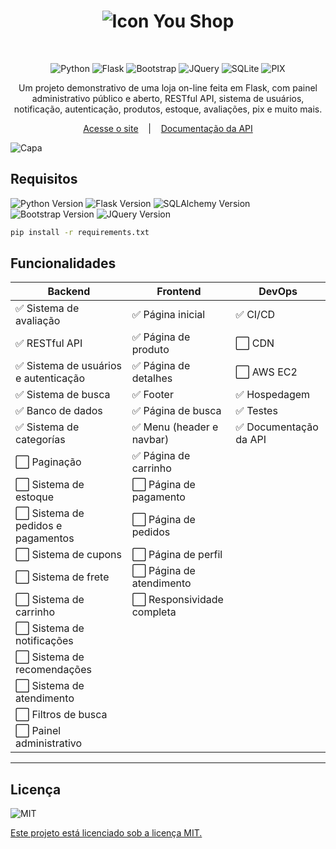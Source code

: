 <div align="center">

# ![Icon](https://www.micaelmuniz.com/static/assets/images/favicon.png) You Shop
<br>

![Python](https://img.shields.io/badge/Python-3776AB?logo=python&logoColor=white)
![Flask](https://img.shields.io/badge/Flask-000000?logo=flask&logoColor=white)
![Bootstrap](https://img.shields.io/badge/Bootstrap-563D7C?logo=bootstrap&logoColor=white)
![JQuery](https://img.shields.io/badge/JQuery-0769AD?logo=jquery&logoColor=white)
![SQLite](https://img.shields.io/badge/SQLite-07405E?logo=sqlite&logoColor=white)
![PIX](https://img.shields.io/badge/PIX-32bcbc?logo=pix&logoColor=white)

Um projeto demonstrativo de uma loja on-line feita em Flask, com painel administrativo público e aberto, RESTful API, sistema de usuários, notificação, autenticação, produtos, estoque, avaliações, pix e muito mais. 



[Acesse o site](https://www.micaelmuniz.com/shop)&nbsp;&nbsp;&nbsp;&nbsp;|&nbsp;&nbsp;&nbsp;&nbsp;[Documentação da API](https://www.micaelmuniz.com/shop/api/docs)

</div>

![Capa](https://micaelmuniz.com/assets/images/youshopcapa.png)
    

## Requisitos
![Python Version](https://img.shields.io/badge/python-3.11-yellow) ![Flask Version](https://img.shields.io/badge/flask-2.3.2-blue) ![SQLAlchemy Version](https://img.shields.io/badge/sqlalchemy-2.0.19-blue) ![Bootstrap Version](https://img.shields.io/badge/bootstrap-5.3.1-blue) ![JQuery Version](https://img.shields.io/badge/jquery-3.4.1-blue) 
```bash 
pip install -r requirements.txt
```


## Funcionalidades

| Backend                              | Frontend                  | DevOps                |
|--------------------------------------|---------------------------|-----------------------|
| ✅ Sistema de avaliação               | ✅ Página inicial          | ✅ CI/CD               |
| ✅ RESTful API                        | ✅ Página de produto       | ⬜ CDN                 |
| ✅ Sistema de usuários e autenticação | ✅ Página de detalhes      | ⬜ AWS EC2             |
| ✅ Sistema de busca                   | ✅ Footer                  | ✅ Hospedagem          |
| ✅ Banco de dados                     | ✅ Página de busca         | ✅ Testes              |
| ✅ Sistema de categorías              | ✅ Menu (header e navbar)  | ✅ Documentação da API |
| ⬜ Paginação                          | ✅ Página de carrinho      |                       |
| ⬜ Sistema de estoque                 | ⬜ Página de pagamento     |                       |
| ⬜ Sistema de pedidos e pagamentos    | ⬜ Página de pedidos       |                       |
| ⬜ Sistema de cupons                  | ⬜ Página de perfil        |                       |
| ⬜ Sistema de frete                   | ⬜ Página de atendimento   |                       |
| ⬜ Sistema de carrinho                | ⬜ Responsividade completa |                       |
| ⬜ Sistema de notificações            |                           |                       |
| ⬜ Sistema de recomendações           |                           |                       |
| ⬜ Sistema de atendimento             |                           |                       |
| ⬜ Filtros de busca                   |                           |                       |
| ⬜ Painel administrativo              |                           |                       |

<hr>

## Licença  

![MIT](https://img.shields.io/github/license/micaelmz/you-shop?style=for-the-badge)

[//]: # ([![FOSSA Status]&#40;https://app.fossa.com/api/projects/git%2Bgithub.com%2Fmicaelmuniz%2Fyoushop.svg?type=large&#41;]&#40;https://app.fossa.com/projects/git%2Bgithub.com%2Fmicaelmuniz%2Fyoushop?ref=badge_large&#41;)

[Este projeto está licenciado sob a licença MIT.](https://github.com/micaelmz/you-shop/blob/master/LICENSE)
